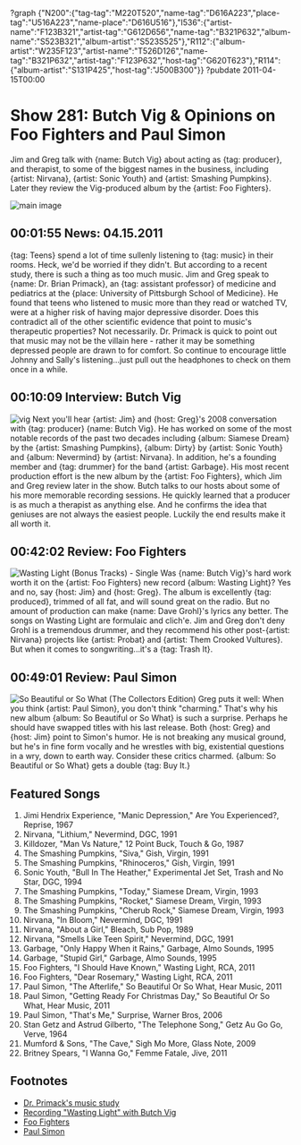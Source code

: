 ?graph {"N200":{"tag-tag":"M220T520","name-tag":"D616A223","place-tag":"U516A223","name-place":"D616U516"},"I536":{"artist-name":"F123B321","artist-tag":"G612D656","name-tag":"B321P632","album-name":"S523B321","album-artist":"S523S525"},"R112":{"album-artist":"W235F123","artist-name":"T526D126","name-tag":"B321P632","artist-tag":"F123P632","host-tag":"G620T623"},"R114":{"album-artist":"S131P425","host-tag":"J500B300"}}
?pubdate 2011-04-15T00:00

# Show 281: Butch Vig & Opinions on Foo Fighters and Paul Simon
Jim and Greg talk with {name: Butch Vig} about acting as {tag: producer}, and therapist, to some of the biggest names in the business, including {artist: Nirvana}, {artist: Sonic Youth} and {artist: Smashing Pumpkins}. Later they review the Vig-produced album by the {artist: Foo Fighters}. 

![main image](http://static.soundopinions.org/images/2011/butchvig.jpg)


## 00:01:55 News: 04.15.2011
{tag: Teens} spend a lot of time sullenly listening to {tag: music} in their rooms. Heck, we'd be worried if they didn't. But according to a recent study, there is such a thing as too much music. Jim and Greg speak to {name: Dr. Brian Primack}, an {tag: assistant professor} of medicine and pediatrics at the {place: University of Pittsburgh School of Medicine}. He found that teens who listened to music more than they read or watched TV, were at a higher risk of having major depressive disorder. Does this contradict all of the other scientific evidence that point to music's therapeutic properties? Not necessarily. Dr. Primack is quick to point out that music may not be the villain here - rather it may be something depressed people are drawn to for comfort. So continue to encourage little Johnny and Sally's listening...just pull out the headphones to check on them once in a while.

## 00:10:09 Interview: Butch Vig
![vig](//static.soundopinions.org/images/2011/vig.jpg)
Next you'll hear {artist: Jim} and {host: Greg}'s 2008 conversation with {tag: producer} {name: Butch Vig}. He has worked on some of the most notable records of the past two decades including {album: Siamese Dream} by the {artist: Smashing Pumpkins}, {album: Dirty} by {artist: Sonic Youth} and {album: Nevermind} by {artist: Nirvana}. In addition, he's a founding member and {tag: drummer} for the band {artist: Garbage}. His most recent production effort is the new album by the {artist: Foo Fighters}, which Jim and Greg review later in the show. Butch talks to our hosts about some of his more memorable recording sessions. He quickly learned that a producer is as much a therapist as anything else. And he confirms the idea that geniuses are not always the easiest people. Luckily the end results make it all worth it.

## 00:42:02 Review: Foo Fighters
![Wasting Light (Bonus Tracks) - Single](http://is3.mzstatic.com/image/thumb/Music122/v4/d7/41/07/d74107fe-d3ec-0ca0-3c62-4708e384bd4d/source/600x600bb.jpg "6906197/1227038185")
Was {name: Butch Vig}'s hard work worth it on the {artist: Foo Fighters} new record {album: Wasting Light}? Yes and no, say {host: Jim} and {host: Greg}. The album is excellently {tag: produced}, trimmed of all fat, and will sound great on the radio. But no amount of production can make {name: Dave Grohl}'s lyrics any better. The songs on Wasting Light are formulaic and clich'e. Jim and Greg don't deny Grohl is a tremendous drummer, and they recommend his other post-{artist: Nirvana} projects like {artist: Probat} and {artist: Them Crooked Vultures}. But when it comes to songwriting...it's a {tag: Trash It}. 

## 00:49:01 Review: Paul Simon
![So Beautiful or So What (The Collectors Edition)](http://is1.mzstatic.com/image/thumb/Music/v4/9d/6d/c3/9d6dc382-fbd7-660d-47da-c3489849dcf1/source/600x600bb.jpg "152016/478016140")
Greg puts it well: When you think {artist: Paul Simon}, you don't think "charming." That's why his new album {album: So Beautiful or So What} is such a surprise. Perhaps he should have swapped titles with his last release. Both {host: Greg} and {host: Jim} point to Simon's humor. He is not breaking any musical ground, but he's in fine form vocally and he wrestles with big, existential questions in a wry, down to earth way. Consider these critics charmed. {album: So Beautiful or So What} gets a double {tag: Buy It.}

## Featured Songs
1. Jimi Hendrix Experience, "Manic Depression," Are You Experienced?, Reprise, 1967
2. Nirvana, "Lithium," Nevermind, DGC, 1991
3. Killdozer, "Man Vs Nature," 12 Point Buck, Touch & Go, 1987
4. The Smashing Pumpkins, "Siva," Gish, Virgin, 1991
5. The Smashing Pumpkins, "Rhinoceros," Gish, Virgin, 1991
6. Sonic Youth, "Bull In The Heather," Experimental Jet Set, Trash and No Star, DGC, 1994
7. The Smashing Pumpkins, "Today," Siamese Dream, Virgin, 1993
8. The Smashing Pumpkins, "Rocket," Siamese Dream, Virgin, 1993
9. The Smashing Pumpkins, "Cherub Rock," Siamese Dream, Virgin, 1993
10. Nirvana, "In Bloom," Nevermind, DGC, 1991
11. Nirvana, "About a Girl," Bleach, Sub Pop, 1989
12. Nirvana, "Smells Like Teen Spirit," Nevermind, DGC, 1991
13. Garbage, "Only Happy When it Rains," Garbage, Almo Sounds, 1995
14. Garbage, "Stupid Girl," Garbage, Almo Sounds, 1995
15. Foo Fighters, "I Should Have Known," Wasting Light, RCA, 2011
16. Foo Fighters, "Dear Rosemary," Wasting Light, RCA, 2011
17. Paul Simon, "The Afterlife," So Beautiful Or So What, Hear Music, 2011
18. Paul Simon, "Getting Ready For Christmas Day," So Beautiful Or So What, Hear Music, 2011
19. Paul Simon, "That's Me," Surprise, Warner Bros, 2006
20. Stan Getz and Astrud Gilberto, "The Telephone Song," Getz Au Go Go, Verve, 1964
21. Mumford & Sons, "The Cave," Sigh Mo More, Glass Note, 2009
22. Britney Spears, "I Wanna Go," Femme Fatale, Jive, 2011


## Footnotes
- [Dr. Primack's music study](http://healthland.time.com/2011/04/12/study-are-music-loving-teens-more-likely-to-be-depressed/#ixzz1JXCPuDtA)
- [Recording "Wasting Light" with Butch Vig](http://www.soundonsound.com/sos/jun11/articles/foo-fighters.htm)
- [Foo Fighters](http://www.foofighters.com/)
- [Paul Simon](http://www.paulsimon.com/us/home)

